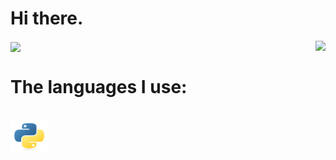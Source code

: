 # Hi there.

<a href="https://github.com/hgkdo/github-readme-stats">
  <img align="center" src="https://github-readme-stats.vercel.app/api?username=wanderam&show_icons=true&theme=dark" />
</a>
<a href="https://github.com/hgkdo/convoychat">
  <img align="right" src="https://github-readme-stats.vercel.app/api/top-langs/?username=wanderam&layout=compact" />
</a>





# The languages I use:
<div style="display: inline_block"><br>
  <img align="center" alt="Rafa-Python" height="50" width="60" src="https://raw.githubusercontent.com/devicons/devicon/master/icons/python/python-original.svg">
</div>

